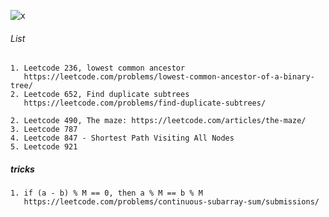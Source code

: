 ![x](https://raw.githubusercontent.com/shenweihai1/imageUrlService/master/0_2.jpg)
###### List
```
1. Leetcode 236, lowest common ancestor
   https://leetcode.com/problems/lowest-common-ancestor-of-a-binary-tree/
2. Leetcode 652, Find duplicate subtrees 
   https://leetcode.com/problems/find-duplicate-subtrees/

2. Leetcode 490, The maze: https://leetcode.com/articles/the-maze/
3. Leetcode 787
4. Leetcode 847 - Shortest Path Visiting All Nodes
5. Leetcode 921
```

##### tricks
```
1. if (a - b) % M == 0, then a % M == b % M
   https://leetcode.com/problems/continuous-subarray-sum/submissions/
```
